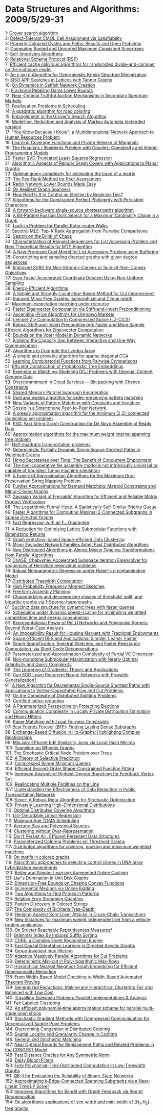 # Data Structures and Algorithms: 2009/5/29-31  
1: [Grover search algorithm](https://doi.org/10.48550/arXiv.0705.4171)  
2: [Defect-Tolerant CMOL Cell Assignment via Satisfiability](https://doi.org/10.48550/arXiv.0705.4320)  
3: [Properly Coloured Cycles and Paths: Results and Open Problems](https://doi.org/10.48550/arXiv.0805.3901)  
4: [Computing Rooted and Unrooted Maximum Consistent Supertrees](https://doi.org/10.48550/arXiv.0901.3299)  
5: [Self-Improving Algorithms](https://doi.org/10.48550/arXiv.0907.0884)  
6: [Relational Schema Protocol (RSP)](https://doi.org/10.48550/arXiv.1105.5718)  
7: [Efficient cache oblivious algorithms for randomized divide-and-conquer  on the multicore model](https://doi.org/10.48550/arXiv.1204.6508)  
8: [An n log n Alogrithm for Deterministic Kripke Structure Minimization](https://doi.org/10.48550/arXiv.1205.5928)  
9: [SISO APP Searches in Lattices with Tanner Graphs](https://doi.org/10.48550/arXiv.cs/0602079)  
10: [On Dynamics in Selfish Network Creation](https://doi.org/10.48550/arXiv.1212.4797)  
11: [Fractional Pebbling Game Lower Bounds](https://doi.org/10.48550/arXiv.1305.6376)  
12: [Near-Optimal Truthful Auction Mechanisms in Secondary Spectrum Markets](https://doi.org/10.48550/arXiv.1305.6390)  
13: [Reallocation Problems in Scheduling](https://doi.org/10.48550/arXiv.1305.6555)  
14: [A quadratic algorithm for road coloring](https://doi.org/10.48550/arXiv.0803.0726)  
15: [Entanglement in the Grover's Search Algorithm](https://doi.org/10.48550/arXiv.1305.4454)  
16: [Modelling, Reduction and Analysis of Markov Automata (extended version)](https://doi.org/10.48550/arXiv.1305.7050)  
17: ["You Know Because I Know": a Multidimensional Network Approach to Human  Resources Problem](https://doi.org/10.48550/arXiv.1305.7146)  
18: [Learning Coverage Functions and Private Release of Marginals](https://doi.org/10.48550/arXiv.1304.2079)  
19: [The Hospitals / Residents Problem with Couples: Complexity and Integer  Programming Models](https://doi.org/10.48550/arXiv.1308.4534)  
20: [Faster SVD-Truncated Least-Squares Regression](https://doi.org/10.48550/arXiv.1401.0417)  
21: [Algorithmic Aspects of Regular Graph Covers with Applications to Planar  Graphs](https://doi.org/10.48550/arXiv.1402.3774)  
22: [Optimal query complexity for estimating the trace of a matrix](https://doi.org/10.48550/arXiv.1405.7112)  
23: [The PeerRank Method for Peer Assessment](https://doi.org/10.48550/arXiv.1405.7192)  
24: [Radio Network Lower Bounds Made Easy](https://doi.org/10.48550/arXiv.1405.7300)  
25: [On Resilient Graph Spanners](https://doi.org/10.48550/arXiv.1303.1559)  
26: [How Hard Is It to Control an Election by Breaking Ties?](https://doi.org/10.48550/arXiv.1304.6174)  
27: [Algorithms for the Constrained Perfect Phylogeny with Persistent  Characters](https://doi.org/10.48550/arXiv.1405.7497)  
28: [A forward-backward single-source shortest paths algorithm](https://doi.org/10.48550/arXiv.1405.7619)  
29: [A Bit-Parallel Russian Dolls Search for a Maximum Cardinality Clique in  a Graph](https://doi.org/10.48550/arXiv.1407.1209)  
30: [Lock-in Problem for Parallel Rotor-router Walks](https://doi.org/10.48550/arXiv.1407.3200)  
31: [Spectral MLE: Top-$K$ Rank Aggregation from Pairwise Comparisons](https://doi.org/10.48550/arXiv.1504.07218)  
32: [Search on the Brink of Chaos](https://doi.org/10.48550/arXiv.1108.2498)  
33: [Characterization of Request Sequences for List Accessing Problem and New  Theoretical Results for MTF Algorithm](https://doi.org/10.48550/arXiv.1109.2231)  
34: [A New Proposed Cost Model for List Accessing Problem using Buffering](https://doi.org/10.48550/arXiv.1109.2232)  
35: [Constructing and sampling directed graphs with given degree sequences](https://doi.org/10.48550/arXiv.1109.4590)  
36: [Improved SVRG for Non-Strongly-Convex or Sum-of-Non-Convex Objectives](https://doi.org/10.48550/arXiv.1506.01972)  
37: [Even Faster Accelerated Coordinate Descent Using Non-Uniform Sampling](https://doi.org/10.48550/arXiv.1512.09103)  
38: [Energy-Efficient Algorithms](https://doi.org/10.48550/arXiv.1605.08448)  
39: [A Simple and Strongly-Local Flow-Based Method for Cut Improvement](https://doi.org/10.48550/arXiv.1605.08490)  
40: [Induced Minor Free Graphs: Isomorphism and Clique-width](https://doi.org/10.48550/arXiv.1605.08540)  
41: [Maximum-expectation matching under recourse](https://doi.org/10.48550/arXiv.1605.08616)  
42: [Faster Eigenvector Computation via Shift-and-Invert Preconditioning](https://doi.org/10.48550/arXiv.1605.08754)  
43: [Ascending-Price Algorithms for Unknown Markets](https://doi.org/10.48550/arXiv.1507.04925)  
44: [Lempel-Ziv Computation In Compressed Space (LZ-CICS)](https://doi.org/10.48550/arXiv.1510.02882)  
45: [Robust Shift-and-Invert Preconditioning: Faster and More Sample  Efficient Algorithms for Eigenvector Computation](https://doi.org/10.48550/arXiv.1510.08896)  
46: [Bounds on the Voter Model in Dynamic Networks](https://doi.org/10.48550/arXiv.1603.01895)  
47: [Bridging the Capacity Gap Between Interactive and One-Way Communication](https://doi.org/10.48550/arXiv.1605.08792)  
48: [Algorithms to Compute the Lyndon Array](https://doi.org/10.48550/arXiv.1605.08935)  
49: [A simple and provable algorithm for sparse diagonal CCA](https://doi.org/10.48550/arXiv.1605.08961)  
50: [Learning Combinatorial Functions from Pairwise Comparisons](https://doi.org/10.48550/arXiv.1605.09227)  
51: [Efficient Construction of Probabilistic Tree Embeddings](https://doi.org/10.48550/arXiv.1605.04651)  
52: [Exemplar or Matching: Modeling DCJ Problems with Unequal Content Genome  Data](https://doi.org/10.48550/arXiv.1705.06559)  
53: [Overcommitment in Cloud Services -- Bin packing with Chance Constraints](https://doi.org/10.48550/arXiv.1705.09335)  
54: [Shared Memory Parallel Subgraph Enumeration](https://doi.org/10.48550/arXiv.1705.09358)  
55: [Duel and sweep algorithm for order-preserving pattern matching](https://doi.org/10.48550/arXiv.1705.09438)  
56: [New Variants of Pattern Matching with Constants and Variables](https://doi.org/10.48550/arXiv.1705.09504)  
57: [Gossip in a Smartphone Peer-to-Peer Network](https://doi.org/10.48550/arXiv.1705.09609)  
58: [A greedy approximation algorithm for the minimum (2,2)-connected  dominating set problem](https://doi.org/10.48550/arXiv.1705.09643)  
59: [FSG: Fast String Graph Construction for De Novo Assembly of Reads Data](https://doi.org/10.48550/arXiv.1604.03587)  
60: [Approximation algorithms for the maximum weight internal spanning tree  problem](https://doi.org/10.48550/arXiv.1608.03299)  
61: [Half-quadratic transportation problems](https://doi.org/10.48550/arXiv.1705.09789)  
62: [Deterministic Partially Dynamic Single Source Shortest Paths in Weighted  Graphs](https://doi.org/10.48550/arXiv.1705.10097)  
63: [Hiring Secretaries over Time: The Benefit of Concurrent Employment](https://doi.org/10.48550/arXiv.1604.08125)  
64: [The non-cooperative tile assembly model is not intrinsically universal  or capable of bounded Turing machine simulation](https://doi.org/10.48550/arXiv.1702.00353)  
65: [A Family of Approximation Algorithms for the Maximum Duo-Preservation  String Mapping Problem](https://doi.org/10.48550/arXiv.1702.02405)  
66: [Further Approximations for Demand Matching: Matroid Constraints and  Minor-Closed Graphs](https://doi.org/10.48550/arXiv.1705.10396)  
67: [Gaussian Variant of Freivalds' Algorithm for Efficient and Reliable  Matrix Product Verification](https://doi.org/10.48550/arXiv.1705.10449)  
68: [The Logarithmic Funnel Heap: A Statistically Self-Similar Priority Queue](https://doi.org/10.48550/arXiv.1705.10648)  
69: [Faster Algorithms for Computing Maximal 2-Connected Subgraphs in Sparse  Directed Graphs](https://doi.org/10.48550/arXiv.1705.10709)  
70: [Fast Regression with an $\ell_\infty$ Guarantee](https://doi.org/10.48550/arXiv.1705.10723)  
71: [A Reduction for Optimizing Lattice Submodular Functions with Diminishing  Returns](https://doi.org/10.48550/arXiv.1606.08362)  
72: [Graph sketching-based Space-efficient Data Clustering](https://doi.org/10.48550/arXiv.1703.02375)  
73: [Minor Excluded Network Families Admit Fast Distributed Algorithms](https://doi.org/10.48550/arXiv.1801.06237)  
74: [New Distributed Algorithms in Almost Mixing Time via Transformations  from Parallel Algorithms](https://doi.org/10.48550/arXiv.1805.04764)  
75: [ChASE: Chebyshev Accelerated Subspace iteration Eigensolver for  sequences of Hermitian eigenvalue problems](https://doi.org/10.48550/arXiv.1805.10121)  
76: [Robust Nonparametric Regression under Huber's $\epsilon$-contamination  Model](https://doi.org/10.48550/arXiv.1805.10406)  
77: [Distributed Treewidth Computation](https://doi.org/10.48550/arXiv.1805.10708)  
78: [High Probability Frequency Moment Sketches](https://doi.org/10.48550/arXiv.1805.10885)  
79: [Freeform Assembly Planning](https://doi.org/10.48550/arXiv.1801.00527)  
80: [Characterizing and decomposing classes of threshold, split, and  bipartite graphs via 1-Sperner hypergraphs](https://doi.org/10.48550/arXiv.1805.03405)  
81: [Succinct data structure for dynamic trees with faster queries](https://doi.org/10.48550/arXiv.1805.11255)  
82: [Scheduling under dynamic speed-scaling for minimizing weighted  completion time and energy consumption](https://doi.org/10.48550/arXiv.1805.11297)  
83: [Representational Power of ReLU Networks and Polynomial Kernels: Beyond  Worst-Case Analysis](https://doi.org/10.48550/arXiv.1805.11405)  
84: [An Impossibility Result for Housing Markets with Fractional Endowments](https://doi.org/10.48550/arXiv.1509.03915)  
85: [Space-Efficient DFS and Applications: Simpler, Leaner, Faster](https://doi.org/10.48550/arXiv.1805.11864)  
86: [Graph Sparsification, Spectral Sketches, and Faster Resistance  Computation, via Short Cycle Decompositions](https://doi.org/10.48550/arXiv.1805.12051)  
87: [Parameterized and Approximation Complexity of Partial VC Dimension](https://doi.org/10.48550/arXiv.1609.05110)  
88: [Non-monotone Submodular Maximization with Nearly Optimal Adaptivity and  Query Complexity](https://doi.org/10.48550/arXiv.1808.06932)  
89: [The Lingering of Gradients: Theory and Applications](https://doi.org/10.48550/arXiv.1901.02871)  
90: [Can SGD Learn Recurrent Neural Networks with Provable Generalization?](https://doi.org/10.48550/arXiv.1902.01028)  
91: [A New Algorithm for Decremental Single-Source Shortest Paths with  Applications to Vertex-Capacitated Flow and Cut Problems](https://doi.org/10.48550/arXiv.1905.11512)  
92: [On the Complexity of Distributed Splitting Problems](https://doi.org/10.48550/arXiv.1905.11573)  
93: [Certified lattice reduction](https://doi.org/10.48550/arXiv.1905.11743)  
94: [A Parameterized Perspective on Protecting Elections](https://doi.org/10.48550/arXiv.1905.11838)  
95: [Communication Complexity in Locally Private Distribution Estimation and  Heavy Hitters](https://doi.org/10.48550/arXiv.1905.11888)  
96: [Paper Matching with Local Fairness Constraints](https://doi.org/10.48550/arXiv.1905.11924)  
97: [Best Friends Forever (BFF): Finding Lasting Dense Subgraphs](https://doi.org/10.48550/arXiv.1612.05440)  
98: [Exchange-Based Diffusion in Hb-Graphs: Highlighting Complex  Relationships](https://doi.org/10.48550/arXiv.1809.00190)  
99: [MinJoin: Efficient Edit Similarity Joins via Local Hash Minima](https://doi.org/10.48550/arXiv.1810.08833)  
100: [Tunneling on Wheeler Graphs](https://doi.org/10.48550/arXiv.1811.02457)  
101: [The Stochastic Critical Node Problem over Trees](https://doi.org/10.48550/arXiv.1812.06456)  
102: [A Theory of Selective Prediction](https://doi.org/10.48550/arXiv.1902.04256)  
103: [Compressed Range Minimum Queries](https://doi.org/10.48550/arXiv.1902.04427)  
104: [Efficient Second-Order Shape-Constrained Function Fitting](https://doi.org/10.48550/arXiv.1905.02149)  
105: [Improved Analysis of Highest-Degree Branching for Feedback Vertex Set](https://doi.org/10.48550/arXiv.1905.12233)  
106: [Reallocating Multiple Facilities on the Line](https://doi.org/10.48550/arXiv.1905.12379)  
107: [Understanding the Effectiveness of Data Reduction in Public  Transportation Networks](https://doi.org/10.48550/arXiv.1905.12477)  
108: [Sever: A Robust Meta-Algorithm for Stochastic Optimization](https://doi.org/10.48550/arXiv.1803.02815)  
109: [Privately Learning High-Dimensional Distributions](https://doi.org/10.48550/arXiv.1805.00216)  
110: [Optimal Distributed Covering Algorithms](https://doi.org/10.48550/arXiv.1902.09377)  
111: [List-Decodable Linear Regression](https://doi.org/10.48550/arXiv.1905.05679)  
112: [Minimum Age TDMA Scheduling](https://doi.org/10.48550/arXiv.1905.10809)  
113: [Average Bias and Polynomial Sources](https://doi.org/10.48550/arXiv.1905.11612)  
114: [Clustering without Over-Representation](https://doi.org/10.48550/arXiv.1905.12753)  
115: [Don't Persist All : Efficient Persistent Data Structures](https://doi.org/10.48550/arXiv.1905.13011)  
116: [Parameterized Coloring Problems on Threshold Graphs](https://doi.org/10.48550/arXiv.1910.10364)  
117: [Distributed algorithms for covering, packing and maximum weighted  matching](https://doi.org/10.48550/arXiv.2005.13628)  
118: [On motifs in colored graphs](https://doi.org/10.48550/arXiv.2005.13634)  
119: [Algorithmic approaches to selecting control clones in DNA array  hybridization experiments](https://doi.org/10.48550/arXiv.2005.13645)  
120: [Better and Simpler Learning-Augmented Online Caching](https://doi.org/10.48550/arXiv.2005.13716)  
121: [Liar's Domination in Unit Disk Graphs](https://doi.org/10.48550/arXiv.2005.13913)  
122: [Dimension-Free Bounds on Chasing Convex Functions](https://doi.org/10.48550/arXiv.2005.14058)  
123: [Incremental Medians via Online Bidding](https://doi.org/10.48550/arXiv.cs/0504103)  
124: [Two Algorithms to Find Primes in Patterns](https://doi.org/10.48550/arXiv.1807.08777)  
125: [Relative Error Streaming Quantiles](https://doi.org/10.48550/arXiv.2004.01668)  
126: [Pattern Discovery in Colored Strings](https://doi.org/10.48550/arXiv.2004.04858)  
127: [The Complexity of Bicriteria Tree-Depth](https://doi.org/10.48550/arXiv.2101.06645)  
128: [Hedging Against Sore Loser Attacks in Cross-Chain Transactions](https://doi.org/10.48550/arXiv.2105.06322)  
129: [New instances for maximum weight independent set from a vehicle routing  application](https://doi.org/10.48550/arXiv.2105.12623)  
130: [On Stricter Reachable Repetitiveness Measures*](https://doi.org/10.48550/arXiv.2105.13595)  
131: [Grammar Index By Induced Suffix Sorting](https://doi.org/10.48550/arXiv.2105.13744)  
132: [CORE: a Complex Event Recognition Engine](https://doi.org/10.48550/arXiv.2111.04635)  
133: [Fast Causal Orientation Learning in Directed Acyclic Graphs](https://doi.org/10.48550/arXiv.2205.13919)  
134: [Group-invariant max filtering](https://doi.org/10.48550/arXiv.2205.14039)  
135: [Adaptive Massively Parallel Algorithms for Cut Problems](https://doi.org/10.48550/arXiv.2205.14101)  
136: [Deterministic Min-cut in Poly-logarithmic Max-flows](https://doi.org/10.48550/arXiv.2111.02008)  
137: [Hierarchical Nearest Neighbor Graph Embedding for Efficient  Dimensionality Reduction](https://doi.org/10.48550/arXiv.2203.12997)  
138: [From Width-Based Model Checking to Width-Based Automated Theorem Proving](https://doi.org/10.48550/arXiv.2205.10995)  
139: [Generalized Reductions: Making any Hierarchical Clustering Fair and  Balanced with Low Cost](https://doi.org/10.48550/arXiv.2205.14198)  
140: [Travelling Salesman Problem: Parallel Implementations & Analysis](https://doi.org/10.48550/arXiv.2205.14352)  
141: [Fair Labeled Clustering](https://doi.org/10.48550/arXiv.2205.14358)  
142: [An efficient polynomial-time approximation scheme for parallel  multi-stage open shops](https://doi.org/10.48550/arXiv.2205.14407)  
143: [Stochastic Gradient Methods with Compressed Communication for  Decentralized Saddle Point Problems](https://doi.org/10.48550/arXiv.2205.14452)  
144: [Overcoming Congestion in Distributed Coloring](https://doi.org/10.48550/arXiv.2205.14478)  
145: [Spatial Locality and Granularity Change in Caching](https://doi.org/10.48550/arXiv.2205.14543)  
146: [Generalized Stochastic Matching](https://doi.org/10.48550/arXiv.2205.14717)  
147: [Near Optimal Bounds for Replacement Paths and Related Problems in the  CONGEST Model](https://doi.org/10.48550/arXiv.2205.14797)  
148: [Fast Distance Oracles for Any Symmetric Norm](https://doi.org/10.48550/arXiv.2205.14816)  
149: [Daisy Bloom Filters](https://doi.org/10.48550/arXiv.2205.14894)  
150: [Fully Polynomial-Time Distributed Computation in Low-Treewidth Graphs](https://doi.org/10.48550/arXiv.2205.14897)  
151: [QB-II for Evaluating the Reliability of Binary-State Networks](https://doi.org/10.48550/arXiv.2205.14950)  
152: [Approximating k-Edge-Connected Spanning Subgraphs via a Near-Linear Time  LP Solver](https://doi.org/10.48550/arXiv.2205.14978)  
153: [Improved Algorithms for Bandit with Graph Feedback via Regret  Decomposition](https://doi.org/10.48550/arXiv.2205.15076)  
154: [On algorithmic applications of sim-width and mim-width of $(H_1,  H_2)$-free graphs](https://doi.org/10.48550/arXiv.2205.15160)  